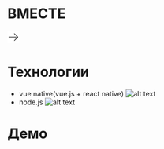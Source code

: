 # ВМЕСТЕ
![alt text](https://github.com/timur612/salutis/blob/main/assets/ArrowLeftOutline.png)
<br>


# Технологии
* vue native(vue.js + react native) ![alt text](https://vuejs.org/images/logo.png) <br>
* node.js ![alt text](https://upload.wikimedia.org/wikipedia/commons/d/d9/Node.js_logo.svg)

# Демо

